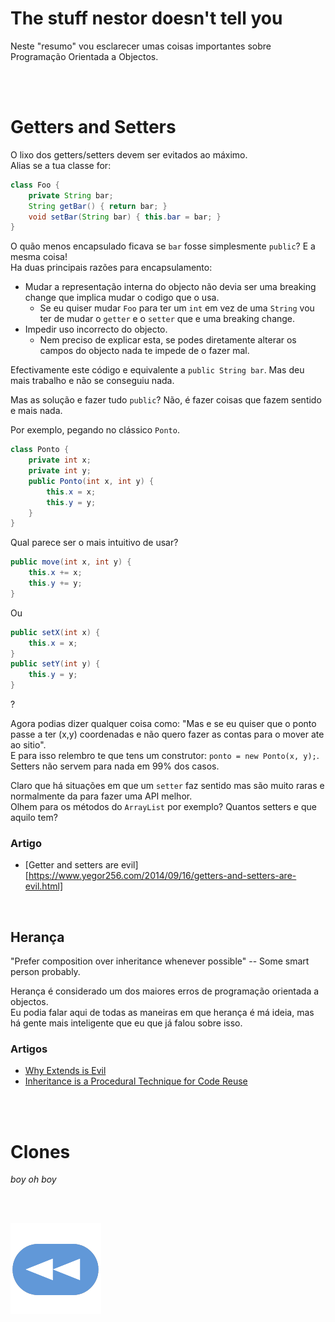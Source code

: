 # The stuff nestor doesn't tell you

Neste "resumo" vou esclarecer umas coisas importantes sobre Programação Orientada a Objectos.

<br><br>

# Getters and Setters

O lixo dos getters/setters devem ser evitados ao máximo.
<br>Alias se a tua classe for:
```java
class Foo {
    private String bar;
    String getBar() { return bar; }
    void setBar(String bar) { this.bar = bar; }
}
```
O quão menos encapsulado ficava se `bar` fosse simplesmente `public`? E a mesma
coisa!
<br>Ha duas principais razões para encapsulamento:

- Mudar a representação interna do objecto não devia ser uma breaking change que
    implica mudar o codigo que o usa.
    - Se eu quiser mudar `Foo` para ter um `int` em vez de uma `String` vou ter
    de mudar o `getter` e o `setter` que e uma breaking change.
- Impedir uso incorrecto do objecto.
    - Nem preciso de explicar esta, se podes diretamente alterar os campos do
        objecto nada te impede de o fazer mal.

Efectivamente este código e equivalente a `public String bar`. Mas deu mais
trabalho e não se conseguiu nada.

Mas as solução e fazer tudo `public`? Não, é fazer coisas que fazem sentido e
mais nada.

Por exemplo, pegando no clássico `Ponto`.

```java
class Ponto {
    private int x;
    private int y;
    public Ponto(int x, int y) {
        this.x = x;
        this.y = y;
    }
}
```

Qual parece ser o mais intuitivo de usar?
```java
public move(int x, int y) {
    this.x += x;
    this.y += y;
}
```
Ou

```java
public setX(int x) {
    this.x = x;
}
public setY(int y) {
    this.y = y;
}
```
?

Agora podias dizer qualquer coisa como: "Mas e se eu quiser que o ponto passe a ter (x,y) coordenadas e não quero fazer as contas para o mover ate ao sitio".
<br>E para isso relembro te que tens um construtor: `ponto = new Ponto(x, y);`.
<br>Setters não servem para nada em 99% dos casos.

Claro que há situações em que um `setter` faz sentido mas são muito raras e normalmente da para fazer uma API melhor.
<br>Olhem para os métodos do `ArrayList` por exemplo? Quantos setters e que aquilo tem?


### Artigo

- [Getter and setters are evil][https://www.yegor256.com/2014/09/16/getters-and-setters-are-evil.html]


<br>

## Herança

"Prefer composition over inheritance whenever possible"
    -- Some smart person probably.

Herança é considerado um dos maiores erros de programação orientada a objectos.
<br>Eu podia falar aqui de todas as maneiras em que herança é má ideia, mas há gente mais inteligente que eu que já falou sobre isso.

### Artigos
- [Why Extends is Evil](https://www.javaworld.com/article/2073649/why-extends-is-evil.html)
- [Inheritance is a Procedural Technique for Code Reuse](https://www.yegor256.com/2016/09/13/inheritance-is-procedural.html)

<br><br>

# Clones

_boy oh boy_

<br><br>

[![retroceder](https://raw.githubusercontent.com/David81820/Recursos-LCC/main/Rewind.png)](https://david81820.github.io/Recursos-LCC/2ano/2sem/POO/POO-Java)
